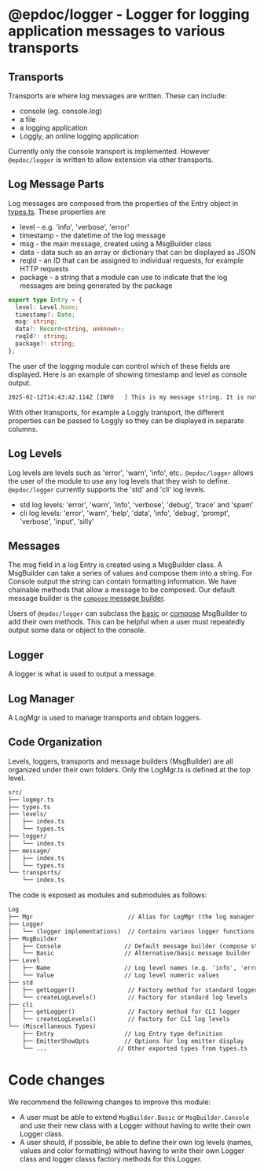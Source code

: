 # @epdoc/logger - Logger for logging application messages to various transports

## Transports

Transports are where log messages are written. These can include:

- console (eg. console.log)
- a file
- a logging application
- Loggly, an online logging application

Currently only the console transport is implemented. However `@epdoc/logger` is
written to allow extension via other transports.

## Log Message Parts

Log messages are composed from the properties of the Entry object in [types.ts](../src/types.ts). These properties are

- level - e.g. 'info', 'verbose', 'error'
- timestamp - the datetime of the log message
- msg - the main message, created using a MsgBuilder class
- data - data such as an array or dictionary that can be displayed as JSON
- reqId - an ID that can be assigned to individual requests, for example HTTP requests
- package - a string that a module can use to indicate that the log messages are being generated by the package

```typescript
export type Entry = {
  level: Level.Name;
  timestamp?: Date;
  msg: string;
  data?: Record<string, unknown>;
  reqId?: string;
  package?: string;
};
```

The user of the logging module can control which of these fields are displayed.
Here is an example of showing timestamp and level as console output.

```txt
2025-02-12T14:43:42.114Z [INFO   ] This is my message string. It is not showing reqId and package.
```

With other transports, for example a Loggly transport, the different properties
can be passed to Loggly so they can be displayed in separate columns.

## Log Levels

Log levels are levels such as 'error', 'warn', 'info', etc.. `@epdoc/logger`
allows the user of the module to use any log levels that they wish to define.
`@epdoc/logger` currently supports the 'std' and 'cli' log levels.

- std log levels: 'error', 'warn', 'info', 'verbose', 'debug', 'trace' and 'spam'
- cli log levels: 'error', 'warn', 'help', 'data', 'info', 'debug', 'prompt', 'verbose', 'input', 'silly'

## Messages

The msg field in a log Entry is created using a MsgBuilder class. A MsgBuilder
can take a series of values and compose them into a string. For Console output
the string can contain formatting information. We have chainable methods that
allow a message to be composed. Our default message builder is the [`compose` message builder](../src/message/console.ts). 

Users of `@epdoc/logger` can subclass the [basic](../src/message/basic.ts) or
[compose](../src/message/console.ts) MsgBuilder to add their own methods. This
can be helpful when a user must repeatedly output some data or object to the
console.

## Logger

A logger is what is used to output a message.

## Log Manager

A LogMgr is used to manage transports and obtain loggers.

## Code Organization

Levels, loggers, transports and message builders (MsgBuilder) are all organized
under their own folders. Only the LogMgr.ts is defined at the top level.

```txt
src/
├── logmgr.ts
├── types.ts
├── levels/
│   ├── index.ts
│   └── types.ts
├── logger/
│   └── index.ts
├── message/
│   ├── index.ts
│   └── types.ts
└── transports/
    └── index.ts
```    

The code is exposed as modules and submodules as follows:

```txt
Log
├── Mgr                           // Alias for LogMgr (the log manager class)
├── Logger
│   └── (logger implementations)  // Contains various logger functions and types
├── MsgBuilder
│   ├── Console                  // Default message builder (compose style)
│   └── Basic                    // Alternative/basic message builder
├── Level
│   ├── Name                     // Log level names (e.g. 'info', 'error', etc.)
│   └── Value                    // Log level numeric values
├── std
│   ├── getLogger()               // Factory method for standard logger
│   └── createLogLevels()         // Factory for standard log levels
├── cli
│   ├── getLogger()               // Factory method for CLI logger
│   └── createLogLevels()         // Factory for CLI log levels
└── (Miscellaneous Types)
    ├── Entry                    // Log Entry type definition
    ├── EmitterShowOpts          // Options for log emitter display
    └── ...                    // Other exported types from types.ts
```

# Code changes

We recommend the following changes to improve this module:

- A user must be able to extend `MsgBuilder.Basic` or `MsgBuilder.Console` and use their new class with a Logger without having to write their own Logger class. 
- A user should, if possible, be able to define their own log levels (names, values and color formatting) without having to write their own Logger class and logger classs factory methods for this Logger.
